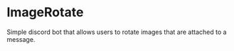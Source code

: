 # ImageRotate
Simple discord bot that allows users to rotate images that are attached to a message.
